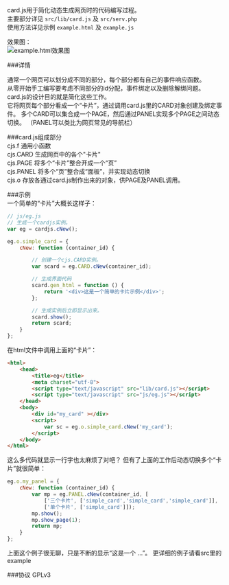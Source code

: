 card.js用于简化动态生成网页时的代码编写过程。  
主要部分详见 `src/lib/card.js` 及 `src/serv.php`   
使用方法详见示例 `example.html` 及 `example.js`  
  
效果图：  
![example.html效果图][1]  
  
###详情  
  
通常一个网页可以划分成不同的部分，每个部分都有自己的事件响应函数。  
从零开始手工编写要考虑不同部分的id分配，事件绑定以及删除解绑问题。  
card.js的设计目的就是简化这些工作。  
它将网页每个部分看成一个“卡片”，通过调用card.js里的CARD对象创建及绑定事件。
多个CARD可以集合成一个PAGE，然后通过PANEL实现多个PAGE之间动态切换。
（PANEL可以类比为网页常见的导航栏）
  
###card.js组成部分  
cjs.f 通用小函数  
cjs.CARD 生成网页中的各个"卡片"  
cjs.PAGE 将多个“卡片”整合开成一个“页”  
cjs.PANEL 将多个“页”整合成“面板”，并实现动态切换  
cjs.o 存放各通过card.js制作出来的对象，供PAGE及PANEL调用。

###示例    
一个简单的“卡片”大概长这样子：  
```js
// js/eg.js
// 生成一个cardjs实例。
var eg = cardjs.cNew();

eg.o.simple_card = {
    cNew: function (container_id) {

        // 创建一个cjs.CARD实例。
        var scard = eg.CARD.cNew(container_id);

        // 生成界面代码
        scard.gen_html = function () {
            return '<div>这是一个简单的卡片示例</div>';
        };

        // 生成实例后立即显示出来。  
        scard.show();
        return scard;
    }
};
```
在html文件中调用上面的“卡片”：  
```html
<html>
    <head>
        <title>eg</title>
        <meta charset="utf-8">
        <script type="text/javascript" src="lib/card.js"></script>
        <script type="text/javascript" src="js/eg.js"></script>
    </head>
    <body>
        <div id="my_card" ></div>
        <script>
            var sc = eg.o.simple_card.cNew('my_card');
        </script>
    </body>
</html>
```
这么多代码就显示一行字也太麻烦了对吧？
但有了上面的工作后动态切换多个“卡片”就很简单：
```js
eg.o.my_panel = {
    cNew: function (container_id) {
        var mp = eg.PANEL.cNew(container_id, [
            ['三个卡片', ['simple_card','simple_card','simple_card']],
            ['单个卡片', ['simple_card']]);
        mp.show();
        mp.show_page(1);
        return mp;
    }
};
```
上面这个例子很无聊，只是不断的显示“这是一个 ...”。
更详细的例子请看src里的example
  
###协议
GPLv3  
  
  [1]: http://aaa.png